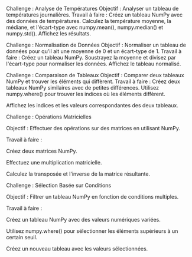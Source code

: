 Challenge : Analyse de Températures
Objectif : Analyser un tableau de températures journalières.
Travail à faire :
Créez un tableau NumPy avec des données de températures.
Calculez la température moyenne, la médiane, et l'écart-type avec numpy.mean(), numpy.median() et numpy.std().
Affichez les résultats.

Challenge : Normalisation de Données
Objectif : Normaliser un tableau de données pour qu'il ait une moyenne de 0 et un écart-type de 1.
Travail à faire :
Créez un tableau NumPy.
Soustrayez la moyenne et divisez par l'écart-type pour normaliser les données.
Affichez le tableau normalisé.

Challenge : Comparaison de Tableaux
Objectif : Comparer deux tableaux NumPy et trouver les éléments qui diffèrent.
Travail à faire :
Créez deux tableaux NumPy similaires avec de petites différences.
Utilisez numpy.where() pour trouver les indices où les éléments diffèrent.

Affichez les indices et les valeurs correspondantes des deux tableaux.

Challenge : Opérations Matricielles

Objectif : Effectuer des opérations sur des matrices en utilisant NumPy.

Travail à faire :

Créez deux matrices NumPy.

Effectuez une multiplication matricielle.

Calculez la transposée et l'inverse de la matrice résultante.

Challenge : Sélection Basée sur Conditions

Objectif : Filtrer un tableau NumPy en fonction de conditions multiples.

Travail à faire :

Créez un tableau NumPy avec des valeurs numériques variées.

Utilisez numpy.where() pour sélectionner les éléments supérieurs à un certain seuil.

Créez un nouveau tableau avec les valeurs sélectionnées.

